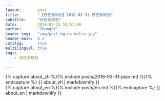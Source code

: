```yaml
---
layout:       post
title:        "【日任务规划】2018-03-31 日任务规划"
subtitle:     "日任务规划"
date:         2018-03-31 10:51:00
author:       "ZhangPY"
header-img:   "img/post-bg-os-metro.jpg"
header-mask:  0.3
catalog:      true
multilingual: true
tags:
    - 日任务规划

---
```


<!-- Chinese Version -->
<div class="zh post-container">
    {% capture about_zh %}{% include posts/2018-03-31-plan.md %}{% endcapture %}
    {{ about_zh | markdownify }}
</div>

<!-- English Version -->
<div class="en post-container">
    {% capture about_en %}{% include posts/en.md %}{% endcapture %}
    {{ about_en | markdownify }}
</div>